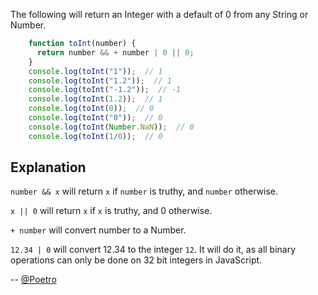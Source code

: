 The following will return an Integer with a default of 0 from any String or Number.

``` javascript
    function toInt(number) {
      return number && + number | 0 || 0;
    }
    console.log(toInt("1"));  // 1
    console.log(toInt("1.2"));  // 1
    console.log(toInt("-1.2"));  // -1
    console.log(toInt(1.2));  // 1
    console.log(toInt(0));  // 0
    console.log(toInt("0"));  // 0
    console.log(toInt(Number.NaN));  // 0
    console.log(toInt(1/0));  // 0
```

Explanation
--

`number && x` will return `x` if `number` is truthy, and `number` otherwise.

`x || 0` will return `x` if `x` is truthy, and 0 otherwise.

`+ number` will convert number to a Number.

`12.34 | 0` will convert 12.34 to the integer `12`. It will do it, as all binary operations can only be done on 32 bit integers in JavaScript.

-- [@Poetro](http://twitter.com/Poetro)

